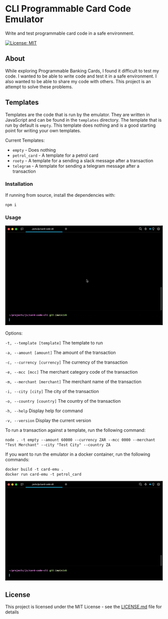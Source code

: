 # CLI Programmable Card Code Emulator

Write and test programmable card code in a safe environment.

[![License: MIT](https://img.shields.io/badge/License-MIT-yellow.svg)](https://opensource.org/licenses/MIT)

## About

While exploring Programmable Banking Cards, I found it difficult to test my code. I wanted to be able to write code and test it in a safe environment. I also wanted to be able to share my code with others. This project is an attempt to solve these problems.

## Templates

Templates are the code that is run by the emulator. They are written in JavaScript and can be found in the `templates` directory. The template that is run by default is `empty`. This template does nothing and is a good starting point for writing your own templates.

Current Templates:

- `empty` - Does nothing
- `petrol_card` - A template for a petrol card
- `rooty` - A template for a sending a slack message after a transaction
- `telegram` - A template for sending a telegram message after a transaction

### Installation

If running from source, install the dependencies with:

```
npm i
```

### Usage

![](./media/card-code-example.gif)

Options:

`-t, --template [template]` The template to run

`-a, --amount [amount]` The amount of the transaction

`-c, --currency [currency]` The currency of the transaction

`-e, --mcc [mcc]` The merchant category code of the transaction

`-m, --merchant [merchant]` The merchant name of the transaction

`-i, --city [city]` The city of the transaction

`-o, --country [country]` The country of the transaction

`-h, --help` Display help for command

`-v, --version` Display the current version

To run a transaction against a template, run the following command:

```
node . -t empty --amount 60000 --currency ZAR --mcc 0000 --merchant "Test Merchant" --city "Test City" --country ZA
```

If you want to run the emulator in a docker container, run the following commands:

```
docker build -t card-emu .
docker run card-emu -t petrol_card
```

![](./media/docker-example.gif)

## License

This project is licensed under the MIT License - see the [LICENSE.md](LICENSE.md) file for details
